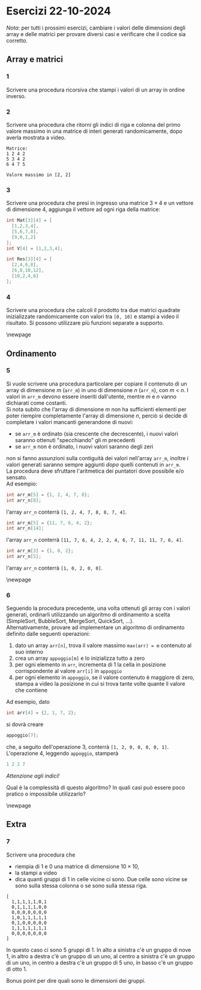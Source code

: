 
# Esercizi 22-10-2024

*Nota*: per tutti i prossimi esercizi, cambiare i valori delle dimensioni degli array e delle matrici per provare diversi casi e verificare che il codice sia corretto.

## Array e matrici

### 1

Scrivere una procedura ricorsiva che stampi i valori di un array in ordine inverso.

### 2

Scrivere una procedura che ritorni gli indici di riga e colonna del primo valore massimo in una matrice di interi generati randomicamente, dopo averla mostrata a video.

```
Matrice:
1 2 4 2
5 3 4 2
6 4 7 5

Valore massimo in [2, 2]
```

### 3

Scrivere una procedura che presi in ingresso una matrice $3\times4$ e un vettore di dimensione $4$, aggiunga il vettore ad ogni riga della matrice: 

```c++
int Mat[3][4] = [
  [1,2,3,4],
  [5,6,7,8],
  [9,0,1,2]
];
int V[4] = [1,2,3,4];

int Res[3][4] = [
  [2,4,6,8],
  [6,8,10,12],
  [10,2,4,6]
];
```

### 4 

Scrivere una procedura che calcoli il prodotto tra due matrici quadrate inizializzate randomicamente con valori tra `[0, 10]` e stampi a video il risultato. Si possono utilizzare più funzioni separate a supporto.

\newpage

## Ordinamento

### 5

Si vuole scrivere una procedura particolare per copiare il contenuto di un array di dimensione *m* (`arr_m`) in uno di dimensione *n* (`arr_n`), con *m* < *n*. I valori in `arr_m` devono essere inseriti dall'utente, mentre *m* e *n* vanno dichiarati come costanti.  
Si nota subito che l'array di dimensione *m* non ha sufficienti elementi per poter riempire completamente l'array di dimensione *n*, perciò si decide di completare i valori mancanti generandone di nuovi:

  - se `arr_m` è ordinato (sia crescente che decrescente), i nuovi valori saranno ottenuti "specchiando" gli *m* precedenti
  - se `arr_m` non è ordinato, i nuovi valori saranno degli zeri

non si fanno assunzioni sulla contiguità dei valori nell'array `arr_m`, inoltre i valori generati saranno sempre aggiunti *dopo* quelli contenuti in `arr_m`.  
La procedura deve sfruttare l'aritmetica dei puntatori dove possibile e/o sensato.  
Ad esempio:

```.cpp
int arr_m[5] = {1, 2, 4, 7, 8};
int arr_n[8];
```

l'array `arr_n` conterrà `[1, 2, 4, 7, 8, 8, 7, 4]`.

```.cpp
int arr_m[5] = {11, 7, 6, 4, 2};
int arr_n[14];
```

l'array `arr_n` conterrà `[11, 7, 6, 4, 2, 2, 4, 6, 7, 11, 11, 7, 6, 4]`.

```.cpp
int arr_m[3] = {1, 0, 2};
int arr_n[5];
```

l'array `arr_n` conterrà `[1, 0, 2, 0, 0]`.

\newpage

### 6

Seguendo la procedura precedente, una volta ottenuti gli array con i valori generati, ordinarli utilizzando un algoritmo di ordinamento a scelta (SimpleSort, BubbleSort, MergeSort, QuickSort, ...).  
Alternativamente, provare ad implementare un algoritmo di ordinamento definito dalle seguenti operazioni:

  1. dato un array `arr[n]`, trova il valore massimo `max(arr) = m` contenuto al suo interno
  2. crea un array `appoggio[m]` e lo inizializza tutto a zero
  3. per ogni elemento in `arr`, incrementa di 1 la cella in posizione corrispondente al valore `arr[i]` in `appoggio`
  4. per ogni elemento in `appoggio`, se il valore contenuto è maggiore di zero, stampa a video la posizione in cui si trova tante volte quante il valore che contiene

Ad esempio, dato

```.cpp
int arr[4] = {2, 1, 7, 2};
```

si dovrà creare

```.cpp
appoggio[7];
```

che, a seguito dell'operazione 3, conterrà `[1, 2, 0, 0, 0, 0, 1]`.  
L'operazione 4, leggendo `appoggio`, stamperà

```.cpp
1 2 2 7
```

*Attenzione agli indici!*  

Qual è la complessità di questo algoritmo? In quali casi può essere poco pratico o impossibile utilizzarlo?

\newpage

## Extra

### 7

Scrivere una procedura che

- riempia di 1 e 0 una matrice di dimensione $10\times 10$,
- la stampi a video
- dica quanti gruppi di 1 in celle vicine ci sono. Due celle sono vicine se sono sulla stessa colonna o se sono sulla stessa riga. 

```
[
  1,1,1,1,1,0,1
  0,1,1,1,1,0,0
  0,0,0,0,0,0,0
  1,0,1,1,1,1,1
  0,1,0,0,0,0,0
  1,1,1,1,1,1,1
  0,0,0,0,0,0,0
]
```

In questo caso ci sono 5 gruppi di 1. In alto a sinistra c'è un gruppo di nove 1, in altro a destra c'è un gruppo di un uno, al centro a sinistra c'è un gruppo di un uno, in centro a destra c'è un gruppo di 5 uno, in basso c'è un gruppo di otto 1.

Bonus point per dire quali sono le dimensioni dei gruppi. 



